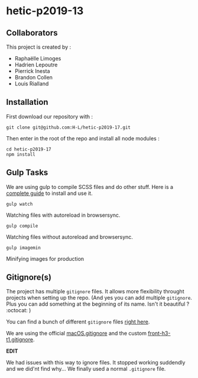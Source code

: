 # hetic-p2019-13

## Collaborators

This project is created by :

- Raphaëlle Limoges
- Hadrien Lepoutre
- Pierrick Inesta
- Brandon Collen
- Louis Rialland

## Installation

First download our repository with :

` git clone git@github.com:H-L/hetic-p2019-17.git `

Then enter in the root of the repo and install all node modules :

```
cd hetic-p2019-17
npm install
```

## Gulp Tasks

We are using gulp to compile SCSS files and do other stuff.
Here is a [complete guide](http://gulpjs.org/) to install and use it.

`gulp watch`

Watching files with autoreload in browsersync.

`gulp compile`

Watching files without autoreload and browsersync.

`gulp imagemin`

Minifying images for production

## Gitignore(s)

The project has multiple `gitignore` files. It allows more flexibility throught projects when setting up the repo. (And yes you can add multiple `gitignore`. Plus you can add something at the beginning of its name. Isn't it beautiful ? :octocat: )

You can find a bunch of different `gitignore` files [right here](https://github.com/github/gitignore).

We are using the official [macOS.gitignore](https://github.com/github/gitignore/blob/master/Global/macOS.gitignore) and the custom [front-h3-t1.gitignore](https://github.com/H-L/hetic-p2019-17/blob/master/front-h3-t1.gitignore).

**EDIT**

We had issues with this way to ignore files. It stopped working suddendly and we did'nt find why...
We finally used a normal `.gitignore` file.

